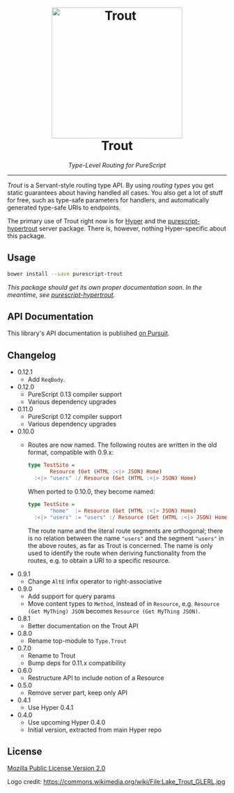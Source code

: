 <div align="center">
<h1>
<img src="trout.jpg"
      alt="Trout"
      width="300">
<br>
Trout
</h1>
</div>

<p align="center">
<em>Type-Level Routing for PureScript</em>
</p>

<hr>

_Trout_ is a Servant-style routing type API. By using *routing types* you get
static guarantees about having handled all cases. You also get a lot of stuff
for free, such as type-safe parameters for handlers, and automatically
generated type-safe URIs to endpoints.

The primary use of Trout right now is for [Hyper](https://hyper.wickstrom.tech)
and the
[purescript-hypertrout](https://owickstrom.github.io/purescript-hypertrout/)
server package. There is, however, nothing Hyper-specific about this package.

## Usage

```bash
bower install --save purescript-trout
```

_This package should get its own proper documentation soon. In the meantime,
see [purescript-hypertrout](https://owickstrom.github.io/purescript-hypertrout/)._

## API Documentation

This library's API documentation is published [on Pursuit](https://pursuit.purescript.org/packages/purescript-trout).

## Changelog

* 0.12.1
  - Add `ReqBody`.
* 0.12.0
  - PureScript 0.13 compiler support
  - Various dependency upgrades
* 0.11.0
  - PureScript 0.12 compiler support
  - Various dependency upgrades
* 0.10.0
  - Routes are now named. The following routes are written in the old format,
    compatible with 0.9.x:

    ```purescript
    type TestSite =
           Resource (Get (HTML :<|> JSON) Home)
      :<|> "users" :/ Resource (Get (HTML :<|> JSON) Home)
    ```

    When ported to 0.10.0, they become named:

    ```purescript
    type TestSite =
           "home"  := Resource (Get (HTML :<|> JSON) Home)
      :<|> "users" := "users" :/ Resource (Get (HTML :<|> JSON) Home)
    ```

    The route name and the literal route segments are orthogonal; there is no
    relation between the name `"users"` and the segment `"users"` in the above
    routes, as far as Trout is concerned. The name is only used to identify
    the route when deriving functionality from the routes, e.g. to obtain a
    URI to a specific resource.
* 0.9.1
  - Change `AltE` infix operator to right-associative
* 0.9.0
  - Add support for query params
  - Move content types to `Method`, instead of in `Resource`, e.g.
    `Resource (Get MyThing) JSON` becomes `Resource (Get MyThing JSON)`.
* 0.8.1
  - Better documentation on the Trout API
* 0.8.0
  - Rename top-module to `Type.Trout`
* 0.7.0
  - Rename to Trout
  - Bump deps for 0.11.x compatibility
* 0.6.0
  - Restructure API to include notion of a Resource
* 0.5.0
  - Remove server part, keep only API
* 0.4.1
  - Use Hyper 0.4.1
* 0.4.0
  - Use upcoming Hyper 0.4.0
  - Initial version, extracted from main Hyper repo

## License

[Mozilla Public License Version 2.0](LICENSE)

Logo credit: <https://commons.wikimedia.org/wiki/File:Lake_Trout_GLERL.jpg>
